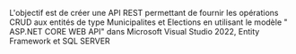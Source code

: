 L'objectif est de créer une API REST permettant de fournir les opérations CRUD aux entités de type Municipalites et Elections en utilisant le modèle " ASP.NET CORE WEB API" dans Microsoft Visual Studio 2022, Entity Framework et SQL SERVER
